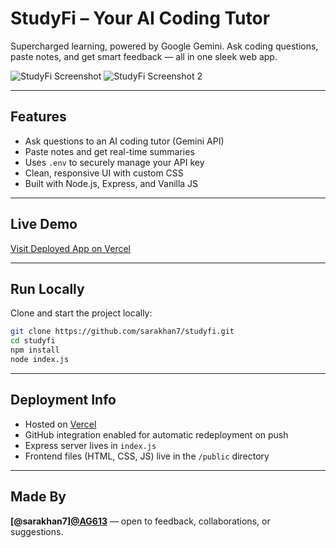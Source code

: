 # StudyFi – Your AI Coding Tutor

Supercharged learning, powered by Google Gemini. Ask coding questions, paste notes, and get smart feedback — all in one sleek web app.

![StudyFi Screenshot](https://github.com/user-attachments/assets/d5bf9637-83c3-45bd-aee2-32de070d590a)
![StudyFi Screenshot 2](https://github.com/user-attachments/assets/4c255705-7d08-4747-b8d6-8eaa6bbae979)

---

## Features

- Ask questions to an AI coding tutor (Gemini API)
- Paste notes and get real-time summaries
- Uses `.env` to securely manage your API key
- Clean, responsive UI with custom CSS
- Built with Node.js, Express, and Vanilla JS

---

## Live Demo

[Visit Deployed App on Vercel](https://studyfi-jda2hss1t-sarakhan7s-projects.vercel.app/)

---

## Run Locally

Clone and start the project locally:

```bash
git clone https://github.com/sarakhan7/studyfi.git
cd studyfi
npm install
node index.js
```

---

## Deployment Info

- Hosted on [Vercel](https://vercel.com/)
- GitHub integration enabled for automatic redeployment on push
- Express server lives in `index.js`
- Frontend files (HTML, CSS, JS) live in the `/public` directory

---

## Made By

**[@sarakhan7][@AG613](https://github.com/sarakhan7)** — open to feedback, collaborations, or suggestions.
